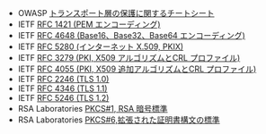 
*   OWASP [トランスポート層の保護に関するチートシート](/index.php/Transport_Layer_Protection_Cheat_Sheet "Transport Layer Protection Cheat Sheet")
*   IETF [RFC 1421 (PEM エンコーディング)](http://www.ietf.org/rfc/rfc1421.txt)
*   IETF [RFC 4648 (Base16、Base32、Base64 エンコーディング)](http://www.ietf.org/rfc/rfc4648.txt)
*   IETF [RFC 5280 (インターネット X.509, PKIX)](http://www.ietf.org/rfc/rfc5280.txt)
*   IETF [RFC 3279 (PKI, X509 アルゴリズムとCRL プロファイル)](http://www.ietf.org/rfc/rfc3279.txt)
*   IETF [RFC 4055 (PKI, X509 追加アルゴリズムとCRL プロファイル)](http://www.ietf.org/rfc/rfc4055.txt)
*   IETF [RFC 2246 (TLS 1.0)](http://www.ietf.org/rfc/rfc2246.txt)
*   IETF [RFC 4346 (TLS 1.1)](http://www.ietf.org/rfc/rfc4346.txt)
*   IETF [RFC 5246 (TLS 1.2)](http://www.ietf.org/rfc/rfc5246.txt)
*   RSA Laboratories [PKCS#1, RSA 暗号標準](http://www.rsa.com/rsalabs/node.asp?id=2125)
*   RSA Laboratories [PKCS#6,拡張された証明書構文の標準](http://www.rsa.com/rsalabs/node.asp?id=2128)
